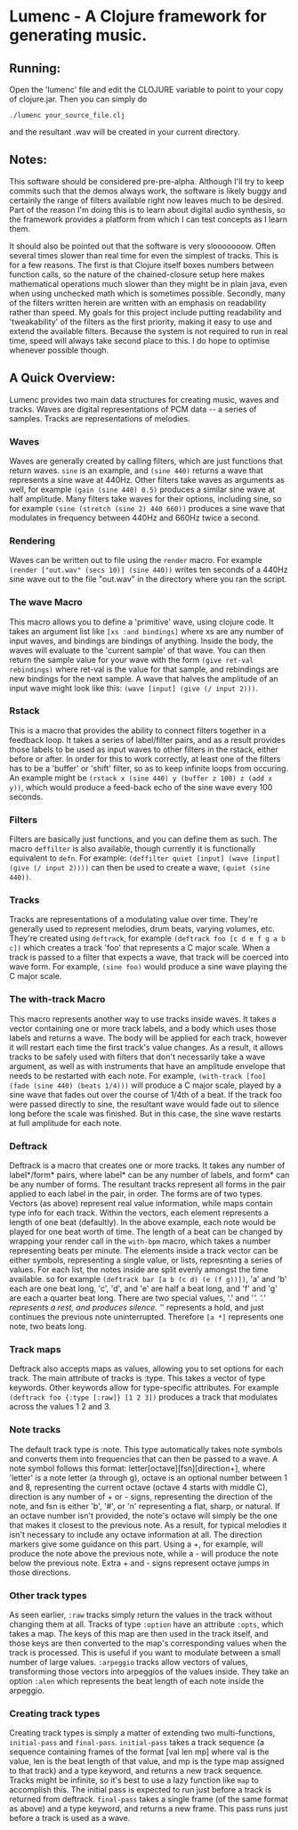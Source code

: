 Lumenc - A Clojure framework for generating music.
==================================================

Running: 
--------

Open the 'lumenc' file and edit the CLOJURE variable to point to your copy of clojure.jar.  Then you can simply do

    ./lumenc your_source_file.clj

and the resultant .wav will be created in your current directory.

Notes:
------

This software should be considered pre-pre-alpha.  Although I'll try to keep commits such that the demos always work, the software is likely buggy and certainly the range of filters available right now leaves much to be desired.  Part of the reason I'm doing this is to learn about digital audio synthesis, so the framework provides a platform from which I can test concepts as I learn them.  

It should also be pointed out that the software is very slooooooow.  Often several times slower than real time for even the simplest of tracks.  This is for a few reasons.  The first is that Clojure itself boxes numbers between function calls, so the nature of the chained-closure setup here makes mathematical operations much slower than they might be in plain java, even when using unchecked math which is sometimes possible.  Secondly, many of the filters written herein are written with an emphasis on readability rather than speed.  My goals for this project include putting readability and 'tweakability' of the filters as the first priority, making it easy to use and extend the available filters.  Because the system is not required to run in real time, speed will always take second place to this.  I do hope to optimise whenever possible though.

A Quick Overview:
-----------------

Lumenc provides two main data structures for creating music, waves and tracks.  Waves are digital representations of PCM data -- a series of samples.  Tracks are representations of melodies. 

### Waves

Waves are generally created by calling filters, which are just functions that return waves.  `sine` is an example, and `(sine 440)` returns a wave that represents a sine wave at 440Hz.  Other filters take waves as arguments as well, for example `(gain (sine 440) 0.5)` produces a similar sine wave at half amplitude.  Many filters take waves for their options, including sine, so for example `(sine (stretch (sine 2) 440 660))` produces a sine wave that modulates in frequency between 440Hz and 660Hz twice a second.  

### Rendering

Waves can be written out to file using the `render` macro.  For example `(render ["out.wav" (secs 10)] (sine 440))` writes ten seconds of a 440Hz sine wave out to the file "out.wav" in the directory where you ran the script.

### The wave Macro

This macro allows you to define a 'primitive' wave, using clojure code.  It takes an argument list like `[xs :and bindings]` where xs are any number of input waves, and bindings are bindings of anything.  Inside the body, the waves will evaluate to the 'current sample' of that wave.  You can then return the sample value for your wave with the form `(give ret-val rebindings)` where ret-val is the value for that sample, and rebindings are new bindings for the next sample.  A wave that halves the amplitude of an input wave might look like this: `(wave [input] (give (/ input 2)))`.  

### Rstack

This is a macro that provides the ability to connect filters together in a feedback loop.  It takes a series of label/filter pairs, and as a result provides those labels to be used as input waves to other filters in the rstack, either before or after.  In order for this to work correctly, at least one of the filters has to be a 'buffer' or 'shift' filter, so as to keep infinite loops from occuring.  An example might be `(rstack x (sine 440) y (buffer z 100) z (add x y))`, which would produce a feed-back echo of the sine wave every 100 seconds.

### Filters

Filters are basically just functions, and you can define them as such.  The macro `deffilter` is also available, though currently it is functionally equivalent to `defn`.  For example: `(deffilter quiet [input] (wave [input] (give (/ input 2))))` can then be used to create a wave, `(quiet (sine 440))`.  

### Tracks

Tracks are representations of a modulating value over time.  They're generally used to represent melodies, drum beats, varying volumes, etc.  They're created using `deftrack`, for example `(deftrack foo [c d e f g a b c])` which creates a track 'foo' that represents a C major scale.  When a track is passed to a filter that expects a wave, that track will be coerced into wave form.  For example, `(sine foo)` would produce a sine wave playing the C major scale.

### The with-track Macro

This macro represents another way to use tracks inside waves.  It takes a vector containing one or more track labels, and a body which uses those labels and returns a wave.  The body will be applied for each track, however it will restart each time the first track's value changes.  As a result, it allows tracks to be safely used with filters that don't necessarily take a wave argument, as well as with instruments that have an amplitude envelope that needs to be restarted with each note.  For example, `(with-track [foo] (fade (sine 440) (beats 1/4)))` will produce a C major scale, played by a sine wave that fades out over the course of 1/4th of a beat.  If the track foo were passed directly to sine, the resultant wave would fade out to silence long before the scale was finished.  But in this case, the sine wave restarts at full amplitude for each note.


### Deftrack

Deftrack is a macro that creates one or more tracks.  It takes any number of label*/form* pairs, where label* can be any number of labels, and form* can be any number of forms.  The resultant tracks represent all forms in the pair applied to each label in the pair, in order.  The forms are of two types.  Vectors (as above) represent real value information, while maps contain type info for each track.  Within the vectors, each element represents a length of one beat (defaultly).  In the above example, each note would be played for one beat worth of time.  The length of a beat can be changed by wrapping your render call in the `with-bpm` macro, which takes a number representing beats per minute.  The elements inside a track vector can be either symbols, representing a single value, or lists, represnting a series of values.  For each list, the notes inside are split evenly amongst the time available.  so for example `(deftrack bar [a b (c d) (e (f g))])`, 'a' and 'b' each are one beat long, 'c', 'd', and 'e' are half a beat long, and 'f' and 'g' are each a quarter beat long.  There are two special values, '.' and '*'.  '.' represents a rest, and produces silence.  '*' represents a hold, and just continues the previous note uninterrupted.  Therefore `[a *]` represents one note, two beats long.  

### Track maps

Deftrack also accepts maps as values, allowing you to set options for each track.  The main attribute of tracks is :type.  This takes a vector of type keywords.  Other keywords allow for type-specific attributes.  For example `(deftrack foo {:type [:raw]} [1 2 3])` produces a track that modulates across the values 1 2 and 3.

### Note tracks

The default track type is :note.  This type automatically takes note symbols and converts them into frequencies that can then be passed to a wave.  A note symbol follows this format: letter[octave][fsn][direction+], where 'letter' is a note letter (a through g), octave is an optional number between 1 and 8, representing the current octave (octave 4 starts with middle C), direction is any number of + or - signs, representing the direction of the note, and fsn is either 'b', '#', or 'n' representing a flat, sharp, or natural.  If an octave number isn't provided, the note's octave will simply be the one that makes it closest to the previous note.  As a result, for typical melodies it isn't necessary to include any octave information at all.  The direction markers give some guidance on this part.  Using a +, for example, will produce the note above the previous note, while a - will produce the note below the previous note.  Extra + and - signs represent octave jumps in those directions. 

### Other track types

As seen earlier, `:raw` tracks simply return the values in the track without changing them at all.  Tracks of type `:option` have an attribute `:opts`, which takes a map.  The keys of this map are then used in the track itself, and those keys are then converted to the map's corresponding values when the track is processed.  This is useful if you want to modulate between a small number of large values.   `:arpeggio` tracks allow vectors of values, transforming those vectors into arpeggios of the values inside.  They take an option `:alen` which represents the beat length of each note inside the arpeggio.  

### Creating track types

Creating track types is simply a matter of extending two multi-functions, `initial-pass` and `final-pass`.  `initial-pass` takes a track sequence (a sequence containing frames of the format [val len mp] where val is the value, len is the beat length of that value, and mp is the type map assigned to that track) and a type keyword, and returns a new track sequence.  Tracks might be infinite, so it's best to use a lazy function like `map` to accomplish this.  The initial pass is expected to run just before a track is returned from deftrack.  `final-pass` takes a single frame (of the same format as above) and a type keyword, and returns a new frame.  This pass runs just before a track is used as a wave.
